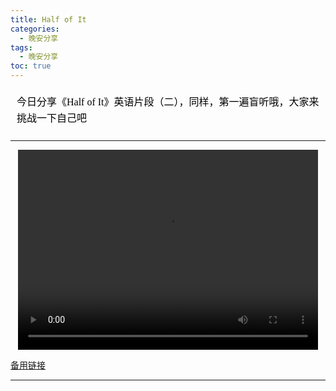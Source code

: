 ```yaml
---
title: Half of It
categories:
  - 晚安分享
tags:
  - 晚安分享
toc: true 
---
```



<!-- 今日分享《Half of It》英语片段（二），同样，第一遍盲听哦，大家来挑战一下自己吧 -->

<section id="nice" data-tool="mdnice编辑器" data-website="https://www.mdnice.com" style="font-size: 16px; color: black; padding: 0 10px; line-height: 1.6; word-spacing: 0px; letter-spacing: 0px; word-break: break-word; word-wrap: break-word; text-align: left; font-family: Optima-Regular, Optima, PingFangSC-light, PingFangTC-light, 'PingFang SC', Cambria, Cochin, Georgia, Times, 'Times New Roman', serif;"><p data-tool="mdnice编辑器" style="font-size: 16px; padding-top: 8px; padding-bottom: 8px; margin: 0; line-height: 26px; color: black;">今日分享《Half of It》英语片段（二），同样，第一遍盲听哦，大家来挑战一下自己吧</p>
</section>

---

<p style="text-align:center">
   <video width="480" height="320" controls>
       <source src="/video/151.mp4">
   </video>
</p>
 <p><a href="/video/151.mp4">备用链接</a></p>
 
---






